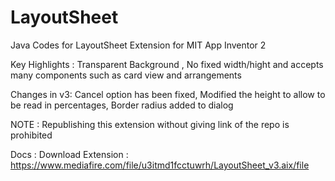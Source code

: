 # LayoutSheet
Java Codes for LayoutSheet Extension for MIT App Inventor 2

Key Highlights : Transparent Background , No fixed width/hight and accepts many components such as card view and arrangements

Changes in v3: Cancel option has been fixed, Modified the height to allow to be read in percentages, Border radius added to dialog

NOTE : Republishing this extension without giving link of the repo is prohibited 


Docs : 
Download Extension : https://www.mediafire.com/file/u3itmd1fcctuwrh/LayoutSheet_v3.aix/file
